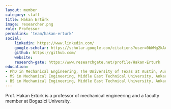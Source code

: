 ```yaml
---
layout: member
category: staff
title: Hakan Ertürk
image: researcher.png
role: Professor
permalink: 'team/hakan-erturk'
social:
    linkedin: https://www.linkedin.com/
    google-scholar: https://scholar.google.com/citations?user=0bWMg2kAAAAJ&hl=en&oi=ao
    github: https://github.com/
    website:
    research-gate: https://www.researchgate.net/profile/Hakan-Erturk
education:
- PhD in Mechanical Engineering, The University of Texas at Austin, Austin, TX, USA (2002)
- MS in Mechanical Engineering, Middle East Technical University, Ankara, Turkey (1997)
- BS in Mechanical Engineering, Middle East Technical University, Ankara, Turkey (1994)
---
```


Prof. Hakan Ertürk is a professor of mechanical engineering and a faculty member at Bogazici University.
